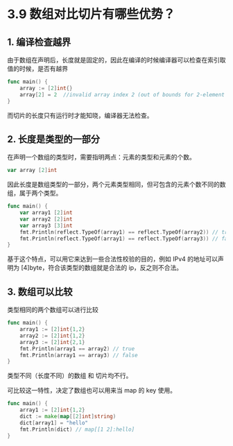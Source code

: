 # 3.9 数组对比切片有哪些优势？

## 1. 编译检查越界

由于数组在声明后，长度就是固定的，因此在编译的时候编译器可以检查在索引取值的时候，是否有越界

```go
func main() {
	array := [2]int{}
	array[2] = 2  //invalid array index 2 (out of bounds for 2-element array)
}
```

而切片的长度只有运行时才能知晓，编译器无法检查。

## 2. 长度是类型的一部分

在声明一个数组的类型时，需要指明两点：元素的类型和元素的个数。

```go
var array [2]int
```

因此长度是数组类型的一部分，两个元素类型相同，但可包含的元素个数不同的数组，属于两个类型。

```go
func main() {
	var array1 [2]int
	var array2 [2]int
	var array3 [3]int
	fmt.Println(reflect.TypeOf(array1) == reflect.TypeOf(array2)) // true
	fmt.Println(reflect.TypeOf(array1) == reflect.TypeOf(array3)) // false
}
```

基于这个特点，可以用它来达到一些合法性校验的目的，例如 IPv4 的地址可以声明为 [4]byte，符合该类型的数组就是合法的 ip，反之则不合法。

## 3. 数组可以比较

类型相同的两个数组可以进行比较

```go
func main() {
	array1 := [2]int{1,2}
	array2 := [2]int{1,2}
	array3 := [2]int{2,1}
	fmt.Println(array1 == array2) // true
	fmt.Println(array1 == array3) // false
}
```

类型不同（长度不同）的数组 和 切片均不行。

可比较这一特性，决定了数组也可以用来当 map 的 key 使用。

```go
func main() {
	array1 := [2]int{1,2}
	dict := make(map[[2]int]string)
	dict[array1] = "hello"
	fmt.Println(dict) // map[[1 2]:hello]
}
```
